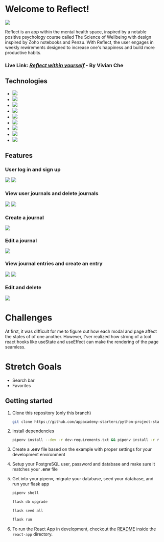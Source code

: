 # Welcome to Reflect!

![](https://i.imgur.com/F6nDmNn.png)

Reflect is an app within the mental health space, inspired by a notable positive psychology course called The Science of Wellbeing with design inspired by Zoho notebooks and Penzu. With Reflect, the user engages in weekly rewirements designed to increase one's happiness and build more productive habits. 

### Live Link: [*Reflect within yourself*](https://reflect-in.herokuapp.com/) - By Vivian Che

## Technologies
* <a href="https://developer.mozilla.org/en-US/docs/Web/JavaScript"><img src="https://img.shields.io/badge/-JavaScript-F7DF1E?logo=JavaScript&logoColor=333333" /></a>
* <a href="https://www.postgresql.org/"><img src="https://img.shields.io/badge/-PostgreSQL-336791?logo=PostgreSQL&logoColor=white" /></a>
* <a href="https://nodejs.org/"><img src="https://img.shields.io/badge/Node.js-43853D?style=flat&logo=node.js&logoColor=white"></a>
* <a href="https://reactjs.org/"><img src="https://img.shields.io/badge/react-%2320232a.svg?style=flat&logo=react&logoColor=%2361DAFB"></a>
* <a href="https://redux.js.org/"><img src="https://img.shields.io/badge/redux-%23593d88.svg?style=flat&logo=redux&logoColor=white"></a>
* <a href="https://developer.mozilla.org/en-US/docs/Web/CSS"><img src="https://img.shields.io/badge/-CSS3-1572B6?logo=CSS3" /></a>
* <a href="https://www.python.org/"><img src="https://img.shields.io/badge/Python-3776AB?style=flat&logo=python&logoColor=white" /></a>
* <a href="https://flask.palletsprojects.com/"><img src="https://img.shields.io/badge/Flask-000000?style=flat&logo=flask&logoColor=white" /></a>
* <a href="https://www.heroku.com/home"><img src="https://img.shields.io/badge/Heroku-430098?style=flat&logo=heroku&logoColor=white" /></a>

## Features

### User log in and sign up
![](https://i.imgur.com/zpgALhj.png)
![](https://i.imgur.com/op0NuY6.png)

### View user journals and delete journals
![](https://i.imgur.com/6c7ED6k.png)
![](https://i.imgur.com/o37Pxz0.png)

### Create a journal
![](https://i.imgur.com/hTBAWf0.png)

### Edit a journal
![](https://i.imgur.com/pxNKFMH.png)

### View journal entries and create an entry
![](https://i.imgur.com/wpkRqoQ.png)
![](https://i.imgur.com/wpkRqoQ.png)

### Edit and delete
![](https://i.imgur.com/hASLsco.png)

# Challenges 
At first, it was difficult for me to figure out how each modal and page affect the states of of one 
another. However, I'ver realized how strong of a tool react hooks like useState and useEffect 
can make the rendering of the page seamless. 

# Stretch Goals 
* Search bar
* Favorites 


## Getting started

1. Clone this repository (only this branch)

   ```bash
   git clone https://github.com/appacademy-starters/python-project-starter.git
   ```

2. Install dependencies

      ```bash
      pipenv install --dev -r dev-requirements.txt && pipenv install -r requirements.txt
      ```

3. Create a **.env** file based on the example with proper settings for your
   development environment
4. Setup your PostgreSQL user, password and database and make sure it matches your **.env** file

5. Get into your pipenv, migrate your database, seed your database, and run your flask app

   ```bash
   pipenv shell
   ```

   ```bash
   flask db upgrade
   ```

   ```bash
   flask seed all
   ```

   ```bash
   flask run
   ```

6. To run the React App in development, checkout the [README](./react-app/README.md) inside the `react-app` directory.


